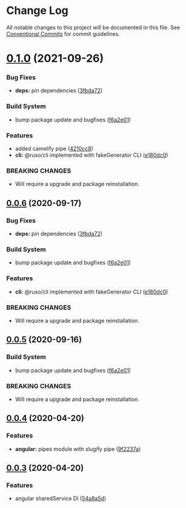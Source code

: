 # Change Log

All notable changes to this project will be documented in this file. See [Conventional Commits](https://conventionalcommits.org) for commit guidelines.

# [0.1.0](https://github.com/ruslanguns/ruso-monorepo/compare/@ruso/angular@0.0.4...@ruso/angular@0.1.0) (2021-09-26)

### Bug Fixes

- **deps:** pin dependencies ([3fbda72](https://github.com/ruslanguns/ruso-monorepo/commit/3fbda72176d5bb5c509f864e60db3c1bf542b079))

### Build System

- bump package update and bugfixes ([f6a2e01](https://github.com/ruslanguns/ruso-monorepo/commit/f6a2e01a75cf18921b6a4a5090d1f8dc473b23d9))

### Features

- added camelify pipe ([4210cc8](https://github.com/ruslanguns/ruso-monorepo/commit/4210cc8003565b3fdc2e350565b786efd636623e))
- **cli:** @ruso/cli implemented with fakeGenerator CLI ([e180dc0](https://github.com/ruslanguns/ruso-monorepo/commit/e180dc0ed20969675f43823a7a4a3ed156827368))

### BREAKING CHANGES

- Will require a upgrade and package reinstallation.

## [0.0.6](https://github.com/ruslanguns/ruso-monorepo/compare/@ruso/angular@0.0.4...@ruso/angular@0.0.6) (2020-09-17)

### Bug Fixes

- **deps:** pin dependencies ([3fbda72](https://github.com/ruslanguns/ruso-monorepo/commit/3fbda72176d5bb5c509f864e60db3c1bf542b079))

### Build System

- bump package update and bugfixes ([f6a2e01](https://github.com/ruslanguns/ruso-monorepo/commit/f6a2e01a75cf18921b6a4a5090d1f8dc473b23d9))

### Features

- **cli:** @ruso/cli implemented with fakeGenerator CLI ([e180dc0](https://github.com/ruslanguns/ruso-monorepo/commit/e180dc0ed20969675f43823a7a4a3ed156827368))

### BREAKING CHANGES

- Will require a upgrade and package reinstallation.

## [0.0.5](https://github.com/ruslanguns/ruso-monorepo/compare/@ruso/angular@0.0.4...@ruso/angular@0.0.5) (2020-09-16)

### Build System

- bump package update and bugfixes ([f6a2e01](https://github.com/ruslanguns/ruso-monorepo/commit/f6a2e01a75cf18921b6a4a5090d1f8dc473b23d9))

### BREAKING CHANGES

- Will require a upgrade and package reinstallation.

## [0.0.4](https://github.com/ruslanguns/ruso-monorepo/compare/@ruso/angular@0.0.3...@ruso/angular@0.0.4) (2020-04-20)

### Features

- **angular:** pipes module with slugify pipe ([9f2237a](https://github.com/ruslanguns/ruso-monorepo/commit/9f2237a0d75785a7b70748e492d64df97409fd97))

## [0.0.3](https://github.com/ruslanguns/ruso-monorepo/compare/@ruso/angular@0.0.1...@ruso/angular@0.0.3) (2020-04-20)

### Features

- angular sharedService DI ([54a8a5d](https://github.com/ruslanguns/ruso-monorepo/commit/54a8a5d50b092e5fa5f5ff671f2cd56017d391be))
